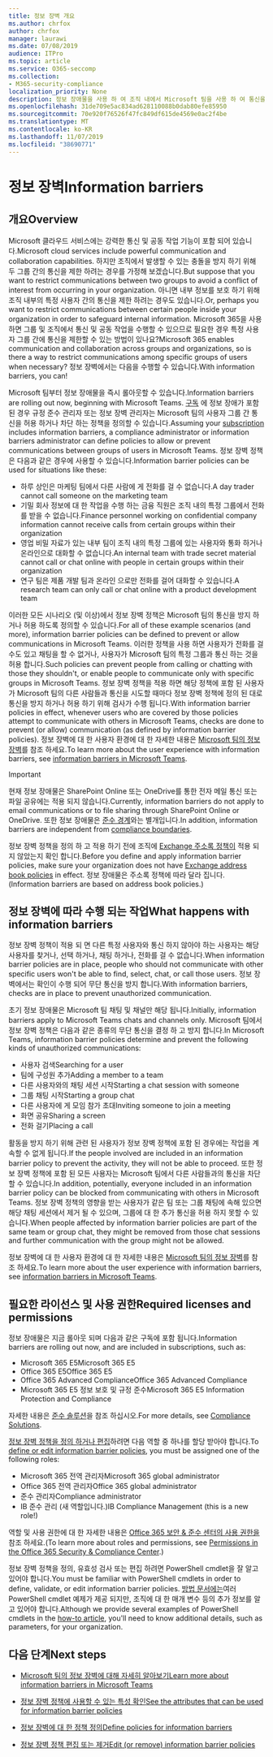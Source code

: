 ```yaml
---
title: 정보 장벽 개요
ms.author: chrfox
author: chrfox
manager: laurawi
ms.date: 07/08/2019
audience: ITPro
ms.topic: article
ms.service: O365-seccomp
ms.collection:
- M365-security-compliance
localization_priority: None
description: 정보 장애물을 사용 하 여 조직 내에서 Microsoft 팀을 사용 하 여 통신을 준수 하는지 확인 합니다.
ms.openlocfilehash: 31de709e5ac834ad628110088b0dab80efe85950
ms.sourcegitcommit: 70e920f76526f47fc849df615de4569e0ac2f4be
ms.translationtype: MT
ms.contentlocale: ko-KR
ms.lasthandoff: 11/07/2019
ms.locfileid: "38690771"
---
```

# <a name="information-barriers"></a><span data-ttu-id="f3628-103">정보 장벽</span><span class="sxs-lookup"><span data-stu-id="f3628-103">Information barriers</span></span>

## <a name="overview"></a><span data-ttu-id="f3628-104">개요</span><span class="sxs-lookup"><span data-stu-id="f3628-104">Overview</span></span>

<span data-ttu-id="f3628-105">Microsoft 클라우드 서비스에는 강력한 통신 및 공동 작업 기능이 포함 되어 있습니다.</span><span class="sxs-lookup"><span data-stu-id="f3628-105">Microsoft cloud services include powerful communication and collaboration capabilities.</span></span> <span data-ttu-id="f3628-106">하지만 조직에서 발생할 수 있는 충돌을 방지 하기 위해 두 그룹 간의 통신을 제한 하려는 경우를 가정해 보겠습니다.</span><span class="sxs-lookup"><span data-stu-id="f3628-106">But suppose that you want to restrict communications between two groups to avoid a conflict of interest from occurring in your organization.</span></span> <span data-ttu-id="f3628-107">아니면 내부 정보를 보호 하기 위해 조직 내부의 특정 사용자 간의 통신을 제한 하려는 경우도 있습니다.</span><span class="sxs-lookup"><span data-stu-id="f3628-107">Or, perhaps you want to restrict communications between certain people inside your organization in order to safeguard internal information.</span></span> <span data-ttu-id="f3628-108">Microsoft 365을 사용 하면 그룹 및 조직에서 통신 및 공동 작업을 수행할 수 있으므로 필요한 경우 특정 사용자 그룹 간에 통신을 제한할 수 있는 방법이 있나요?</span><span class="sxs-lookup"><span data-stu-id="f3628-108">Microsoft 365 enables communication and collaboration across groups and organizations, so is there a way to restrict communications among specific groups of users when necessary?</span></span> <span data-ttu-id="f3628-109">정보 장벽에서는 다음을 수행할 수 있습니다.</span><span class="sxs-lookup"><span data-stu-id="f3628-109">With information barriers, you can!</span></span> 

<span data-ttu-id="f3628-110">Microsoft 팀부터 정보 장애물을 즉시 롤아웃할 수 있습니다.</span><span class="sxs-lookup"><span data-stu-id="f3628-110">Information barriers are rolling out now, beginning with Microsoft Teams.</span></span> <span data-ttu-id="f3628-111">[구독](#required-licenses-and-permissions) 에 정보 장애가 포함 된 경우 규정 준수 관리자 또는 정보 장벽 관리자는 Microsoft 팀의 사용자 그룹 간 통신을 허용 하거나 차단 하는 정책을 정의할 수 있습니다.</span><span class="sxs-lookup"><span data-stu-id="f3628-111">Assuming your [subscription](#required-licenses-and-permissions) includes information barriers, a compliance administrator or information barriers administrator can define policies to allow or prevent communications between groups of users in Microsoft Teams.</span></span> <span data-ttu-id="f3628-112">정보 장벽 정책은 다음과 같은 경우에 사용할 수 있습니다.</span><span class="sxs-lookup"><span data-stu-id="f3628-112">Information barrier policies can be used for situations like these:</span></span>

- <span data-ttu-id="f3628-113">하루 상인은 마케팅 팀에서 다른 사람에 게 전화를 걸 수 없습니다.</span><span class="sxs-lookup"><span data-stu-id="f3628-113">A day trader cannot call someone on the marketing team</span></span>
- <span data-ttu-id="f3628-114">기밀 회사 정보에 대 한 작업을 수행 하는 금융 직원은 조직 내의 특정 그룹에서 전화를 받을 수 없습니다.</span><span class="sxs-lookup"><span data-stu-id="f3628-114">Finance personnel working on confidential company information cannot receive calls from certain groups within their organization</span></span>
- <span data-ttu-id="f3628-115">영업 비밀 자료가 있는 내부 팀이 조직 내의 특정 그룹에 있는 사용자와 통화 하거나 온라인으로 대화할 수 없습니다.</span><span class="sxs-lookup"><span data-stu-id="f3628-115">An internal team with trade secret material cannot call or chat online with people in certain groups within their organization</span></span>
- <span data-ttu-id="f3628-116">연구 팀은 제품 개발 팀과 온라인 으로만 전화를 걸어 대화할 수 있습니다.</span><span class="sxs-lookup"><span data-stu-id="f3628-116">A research team can only call or chat online with a product development team</span></span>

<span data-ttu-id="f3628-117">이러한 모든 시나리오 (및 이상)에서 정보 장벽 정책은 Microsoft 팀의 통신을 방지 하거나 허용 하도록 정의할 수 있습니다.</span><span class="sxs-lookup"><span data-stu-id="f3628-117">For all of these example scenarios (and more), information barrier policies can be defined to prevent or allow communications in Microsoft Teams.</span></span> <span data-ttu-id="f3628-118">이러한 정책을 사용 하면 사용자가 전화를 걸 수도 있고 채팅을 할 수 없거나, 사용자가 Microsoft 팀의 특정 그룹과 통신 하는 것을 허용 합니다.</span><span class="sxs-lookup"><span data-stu-id="f3628-118">Such policies can prevent people from calling or chatting with those they shouldn't, or enable people to communicate only with specific groups in Microsoft Teams.</span></span> <span data-ttu-id="f3628-119">정보 장벽 정책을 적용 하면 해당 정책에 포함 된 사용자가 Microsoft 팀의 다른 사람들과 통신을 시도할 때마다 정보 장벽 정책에 정의 된 대로 통신을 방지 하거나 허용 하기 위해 검사가 수행 됩니다.</span><span class="sxs-lookup"><span data-stu-id="f3628-119">With information barrier policies in effect, whenever users who are covered by those policies attempt to communicate with others in Microsoft Teams, checks are done to prevent (or allow) communication (as defined by information barrier policies).</span></span> <span data-ttu-id="f3628-120">정보 장벽에 대 한 사용자 환경에 대 한 자세한 내용은 [Microsoft 팀의 정보 장벽](https://docs.microsoft.com/MicrosoftTeams/information-barriers-in-teams)를 참조 하세요.</span><span class="sxs-lookup"><span data-stu-id="f3628-120">To learn more about the user experience with information barriers, see [information barriers in Microsoft Teams](https://docs.microsoft.com/MicrosoftTeams/information-barriers-in-teams).</span></span>

> [!IMPORTANT]
> <span data-ttu-id="f3628-121">현재 정보 장애물은 SharePoint Online 또는 OneDrive를 통한 전자 메일 통신 또는 파일 공유에는 적용 되지 않습니다.</span><span class="sxs-lookup"><span data-stu-id="f3628-121">Currently, information barriers do not apply to email communications or to file sharing through SharePoint Online or OneDrive.</span></span> <span data-ttu-id="f3628-122">또한 정보 장애물은 [준수 경계](tagging-and-assessment-in-advanced-ediscovery.md)와는 별개입니다.</span><span class="sxs-lookup"><span data-stu-id="f3628-122">In addition, information barriers are independent from [compliance boundaries](tagging-and-assessment-in-advanced-ediscovery.md).</span></span><p><span data-ttu-id="f3628-123">정보 장벽 정책을 정의 하 고 적용 하기 전에 조직에 [Exchange 주소록 정책이](https://docs.microsoft.com/exchange/address-books/address-book-policies/address-book-policies) 적용 되지 않았는지 확인 합니다.</span><span class="sxs-lookup"><span data-stu-id="f3628-123">Before you define and apply information barrier policies, make sure your organization does not have [Exchange address book policies](https://docs.microsoft.com/exchange/address-books/address-book-policies/address-book-policies) in effect.</span></span> <span data-ttu-id="f3628-124">정보 장애물은 주소록 정책에 따라 달라 집니다.</span><span class="sxs-lookup"><span data-stu-id="f3628-124">(Information barriers are based on address book policies.)</span></span> 

## <a name="what-happens-with-information-barriers"></a><span data-ttu-id="f3628-125">정보 장벽에 따라 수행 되는 작업</span><span class="sxs-lookup"><span data-stu-id="f3628-125">What happens with information barriers</span></span>

<span data-ttu-id="f3628-126">정보 장벽 정책이 적용 되 면 다른 특정 사용자와 통신 하지 않아야 하는 사용자는 해당 사용자를 찾거나, 선택 하거나, 채팅 하거나, 전화를 걸 수 없습니다.</span><span class="sxs-lookup"><span data-stu-id="f3628-126">When information barrier policies are in place, people who should not communicate with other specific users won't be able to find, select, chat, or call those users.</span></span> <span data-ttu-id="f3628-127">정보 장벽에서는 확인이 수행 되어 무단 통신을 방지 합니다.</span><span class="sxs-lookup"><span data-stu-id="f3628-127">With information barriers, checks are in place to prevent unauthorized communication.</span></span>

<span data-ttu-id="f3628-128">초기 정보 장애물은 Microsoft 팀 채팅 및 채널만 해당 됩니다.</span><span class="sxs-lookup"><span data-stu-id="f3628-128">Initially, information barriers apply to Microsoft Teams chats and channels only.</span></span> <span data-ttu-id="f3628-129">Microsoft 팀에서 정보 장벽 정책은 다음과 같은 종류의 무단 통신을 결정 하 고 방지 합니다.</span><span class="sxs-lookup"><span data-stu-id="f3628-129">In Microsoft Teams, information barrier policies determine and prevent the following kinds of unauthorized communications:</span></span>
- <span data-ttu-id="f3628-130">사용자 검색</span><span class="sxs-lookup"><span data-stu-id="f3628-130">Searching for a user</span></span>
- <span data-ttu-id="f3628-131">팀에 구성원 추가</span><span class="sxs-lookup"><span data-stu-id="f3628-131">Adding a member to a team</span></span>
- <span data-ttu-id="f3628-132">다른 사용자와의 채팅 세션 시작</span><span class="sxs-lookup"><span data-stu-id="f3628-132">Starting a chat session with someone</span></span>
- <span data-ttu-id="f3628-133">그룹 채팅 시작</span><span class="sxs-lookup"><span data-stu-id="f3628-133">Starting a group chat</span></span>
- <span data-ttu-id="f3628-134">다른 사용자에 게 모임 참가 초대</span><span class="sxs-lookup"><span data-stu-id="f3628-134">Inviting someone to join a meeting</span></span>
- <span data-ttu-id="f3628-135">화면 공유</span><span class="sxs-lookup"><span data-stu-id="f3628-135">Sharing a screen</span></span>
- <span data-ttu-id="f3628-136">전화 걸기</span><span class="sxs-lookup"><span data-stu-id="f3628-136">Placing a call</span></span> 

<span data-ttu-id="f3628-137">활동을 방지 하기 위해 관련 된 사용자가 정보 장벽 정책에 포함 된 경우에는 작업을 계속할 수 없게 됩니다.</span><span class="sxs-lookup"><span data-stu-id="f3628-137">If the people involved are included in an information barrier policy to prevent the activity, they will not be able to proceed.</span></span> <span data-ttu-id="f3628-138">또한 정보 장벽 정책에 포함 된 모든 사용자는 Microsoft 팀에서 다른 사람들과의 통신을 차단할 수 있습니다.</span><span class="sxs-lookup"><span data-stu-id="f3628-138">In addition, potentially, everyone included in an information barrier policy can be blocked from communicating with others in Microsoft Teams.</span></span> <span data-ttu-id="f3628-139">정보 장벽 정책의 영향을 받는 사용자가 같은 팀 또는 그룹 채팅에 속해 있으면 해당 채팅 세션에서 제거 될 수 있으며, 그룹에 대 한 추가 통신을 허용 하지 못할 수 있습니다.</span><span class="sxs-lookup"><span data-stu-id="f3628-139">When people affected by information barrier policies are part of the same team or group chat, they might be removed from those chat sessions and further communication with the group might not be allowed.</span></span>

<span data-ttu-id="f3628-140">정보 장벽에 대 한 사용자 환경에 대 한 자세한 내용은 [Microsoft 팀의 정보 장벽](https://docs.microsoft.com/MicrosoftTeams/information-barriers-in-teams)를 참조 하세요.</span><span class="sxs-lookup"><span data-stu-id="f3628-140">To learn more about the user experience with information barriers, see [information barriers in Microsoft Teams](https://docs.microsoft.com/MicrosoftTeams/information-barriers-in-teams).</span></span>

## <a name="required-licenses-and-permissions"></a><span data-ttu-id="f3628-141">필요한 라이선스 및 사용 권한</span><span class="sxs-lookup"><span data-stu-id="f3628-141">Required licenses and permissions</span></span>

<span data-ttu-id="f3628-142">정보 장애물은 지금 롤아웃 되며 다음과 같은 구독에 포함 됩니다.</span><span class="sxs-lookup"><span data-stu-id="f3628-142">Information barriers are rolling out now, and are included in subscriptions, such as:</span></span>

- <span data-ttu-id="f3628-143">Microsoft 365 E5</span><span class="sxs-lookup"><span data-stu-id="f3628-143">Microsoft 365 E5</span></span>
- <span data-ttu-id="f3628-144">Office 365 E5</span><span class="sxs-lookup"><span data-stu-id="f3628-144">Office 365 E5</span></span>
- <span data-ttu-id="f3628-145">Office 365 Advanced Compliance</span><span class="sxs-lookup"><span data-stu-id="f3628-145">Office 365 Advanced Compliance</span></span>
- <span data-ttu-id="f3628-146">Microsoft 365 E5 정보 보호 및 규정 준수</span><span class="sxs-lookup"><span data-stu-id="f3628-146">Microsoft 365 E5 Information Protection and Compliance</span></span>

<span data-ttu-id="f3628-147">자세한 내용은 [준수 솔루션](https://products.office.com/business/security-and-compliance/compliance-solutions)을 참조 하십시오.</span><span class="sxs-lookup"><span data-stu-id="f3628-147">For more details, see [Compliance Solutions](https://products.office.com/business/security-and-compliance/compliance-solutions).</span></span>

<span data-ttu-id="f3628-148">[정보 장벽 정책을 정의 하거나 편집](information-barriers-policies.md)하려면 다음 역할 중 하나를 할당 받아야 합니다.</span><span class="sxs-lookup"><span data-stu-id="f3628-148">To [define or edit information barrier policies](information-barriers-policies.md), you must be assigned one of the following roles:</span></span>

- <span data-ttu-id="f3628-149">Microsoft 365 전역 관리자</span><span class="sxs-lookup"><span data-stu-id="f3628-149">Microsoft 365 global administrator</span></span>
- <span data-ttu-id="f3628-150">Office 365 전역 관리자</span><span class="sxs-lookup"><span data-stu-id="f3628-150">Office 365 global administrator</span></span>
- <span data-ttu-id="f3628-151">준수 관리자</span><span class="sxs-lookup"><span data-stu-id="f3628-151">Compliance administrator</span></span>
- <span data-ttu-id="f3628-152">IB 준수 관리 (새 역할입니다.)</span><span class="sxs-lookup"><span data-stu-id="f3628-152">IB Compliance Management (this is a new role!)</span></span>

<span data-ttu-id="f3628-153">역할 및 사용 권한에 대 한 자세한 내용은 [Office 365 보안 & 준수 센터의 사용 권한을](../security/office-365-security/protect-against-threats.md)참조 하세요.</span><span class="sxs-lookup"><span data-stu-id="f3628-153">(To learn more about roles and permissions, see [Permissions in the Office 365 Security & Compliance Center](../security/office-365-security/protect-against-threats.md).)</span></span>

<span data-ttu-id="f3628-154">정보 장벽 정책을 정의, 유효성 검사 또는 편집 하려면 PowerShell cmdlet을 잘 알고 있어야 합니다.</span><span class="sxs-lookup"><span data-stu-id="f3628-154">You must be familiar with PowerShell cmdlets in order to define, validate, or edit information barrier policies.</span></span> <span data-ttu-id="f3628-155">[방법 문서에는](information-barriers-policies.md)여러 PowerShell cmdlet 예제가 제공 되지만, 조직에 대 한 매개 변수 등의 추가 정보를 알고 있어야 합니다.</span><span class="sxs-lookup"><span data-stu-id="f3628-155">Although we provide several examples of PowerShell cmdlets in the [how-to article](information-barriers-policies.md), you'll need to know additional details, such as parameters, for your organization.</span></span>

## <a name="next-steps"></a><span data-ttu-id="f3628-156">다음 단계</span><span class="sxs-lookup"><span data-stu-id="f3628-156">Next steps</span></span>

- [<span data-ttu-id="f3628-157">Microsoft 팀의 정보 장벽에 대해 자세히 알아보기</span><span class="sxs-lookup"><span data-stu-id="f3628-157">Learn more about information barriers in Microsoft Teams</span></span>](https://docs.microsoft.com/MicrosoftTeams/information-barriers-in-teams)

- [<span data-ttu-id="f3628-158">정보 장벽 정책에 사용할 수 있는 특성 확인</span><span class="sxs-lookup"><span data-stu-id="f3628-158">See the attributes that can be used for information barrier policies</span></span>](information-barriers-attributes.md)

- [<span data-ttu-id="f3628-159">정보 장벽에 대 한 정책 정의</span><span class="sxs-lookup"><span data-stu-id="f3628-159">Define policies for information barriers</span></span>](information-barriers-policies.md)

- [<span data-ttu-id="f3628-160">정보 장벽 정책 편집 또는 제거</span><span class="sxs-lookup"><span data-stu-id="f3628-160">Edit (or remove) information barrier policies</span></span>](information-barriers-edit-segments-policies.md.md) 

